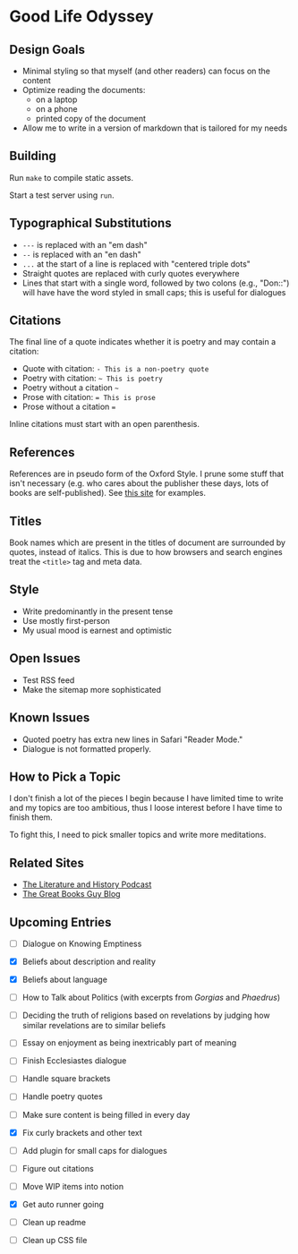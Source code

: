 # Good Life Odyssey

## Design Goals

- Minimal styling so that myself (and other readers) can focus on the content
- Optimize reading the documents:
  - on a laptop
  - on a phone
  - printed copy of the document
- Allow me to write in a version of markdown that is tailored for my needs

## Building

Run `make` to compile static assets.

Start a test server using `run`.

## Typographical Substitutions

- `---` is replaced with an "em dash"
- `--` is replaced with an "en dash"
- `...` at the start of a line is replaced with "centered triple dots"
- Straight quotes are replaced with curly quotes everywhere
- Lines that start with a single word, followed by two colons (e.g., "Don::") will have have the word styled in small caps; this is useful for dialogues

## Citations

The final line of a quote indicates whether it is poetry and may contain a citation:

- Quote with citation: `- This is a non-poetry quote`
- Poetry with citation: `~ This is poetry`
- Poetry without a citation `~`
- Prose with citation: `= This is prose`
- Prose without a citation `=`

Inline citations must start with an open parenthesis.

## References

References are in pseudo form of the Oxford Style.  I prune some stuff that isn't necessary (e.g. who cares about the publisher these days, lots of books are self-published).  See [this site](http://guides.library.uwa.edu.au/c.php?g=325241&p=2177430) for examples.

## Titles

Book names which are present in the titles of document are surrounded by quotes, instead of italics.  This is due to how browsers and search engines treat the `<title>` tag and meta data.

## Style

- Write predominantly in the present tense
- Use mostly first-person
- My usual mood is earnest and optimistic

## Open Issues

- Test RSS feed
- Make the sitemap more sophisticated

## Known Issues

- Quoted poetry has extra new lines in Safari "Reader Mode."
- Dialogue is not formatted properly.

## How to Pick a Topic

I don't finish a lot of the pieces I begin because I have limited time to write and my topics are too ambitious, thus I loose interest before I have time to finish them.

To fight this, I need to pick smaller topics and write more meditations.

## Related Sites

- [The Literature and History Podcast](https://literatureandhistory.com)
- [The Great Books Guy Blog](https://greatbooksguy.com)

## Upcoming Entries

- [ ] Dialogue on Knowing Emptiness
- [x] Beliefs about description and reality
- [x] Beliefs about language
- [ ] How to Talk about Politics (with excerpts from
  _Gorgias_ and _Phaedrus_)
- [ ] Deciding the truth of religions based on
  revelations by judging how similar revelations are
  to similar beliefs
- [ ] Essay on enjoyment as being inextricably part of meaning
- [ ] Finish Ecclesiastes dialogue

- [ ] Handle square brackets
- [ ] Handle poetry quotes
- [ ] Make sure content is being filled in every day

- [x] Fix curly brackets and other text
- [ ] Add plugin for small caps for dialogues
- [ ] Figure out citations
- [ ] Move WIP items into notion
- [x] Get auto runner going
- [ ] Clean up readme
- [ ] Clean up CSS file

